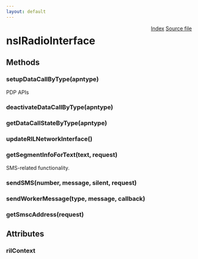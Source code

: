 ```yaml
---
layout: default
---
```

<div class='links' style='float:right'><a href="../index.html">Index</a>
<a href="http://dxr.mozilla.org/mozilla-central/source/dom/system/gonk/nsIRadioInterfaceLayer.idl">Source file</a>
</div>

# nsIRadioInterface #

## Methods ##

### setupDataCallByType(apntype) ###
  
PDP APIs  
  

### deactivateDataCallByType(apntype) ###

### getDataCallStateByType(apntype) ###

### updateRILNetworkInterface() ###

### getSegmentInfoForText(text, request) ###
  
SMS-related functionality.  
  

### sendSMS(number, message, silent, request) ###

### sendWorkerMessage(type, message, callback) ###

### getSmscAddress(request) ###

## Attributes ##

### rilContext ###
